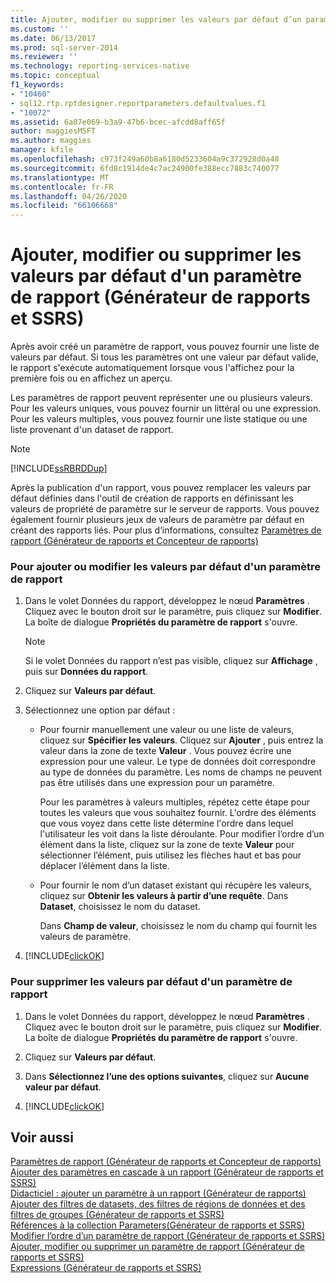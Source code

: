 ```yaml
---
title: Ajouter, modifier ou supprimer les valeurs par défaut d’un paramètre de rapport (Générateur de rapports et SSRS) | Microsoft Docs
ms.custom: ''
ms.date: 06/13/2017
ms.prod: sql-server-2014
ms.reviewer: ''
ms.technology: reporting-services-native
ms.topic: conceptual
f1_keywords:
- "10460"
- sql12.rtp.rptdesigner.reportparameters.defaultvalues.f1
- "10072"
ms.assetid: 6a87e069-b3a9-47b6-bcec-afcdd8aff65f
author: maggiesMSFT
ms.author: maggies
manager: kfile
ms.openlocfilehash: c973f249a60b8a6180d5233604a9c372928d0a48
ms.sourcegitcommit: 6fd8c1914de4c7ac24900fe388ecc7883c740077
ms.translationtype: MT
ms.contentlocale: fr-FR
ms.lasthandoff: 04/26/2020
ms.locfileid: "66106668"
---
```

# <a name="add-change-or-delete-default-values-for-a-report-parameter-report-builder-and-ssrs"></a>Ajouter, modifier ou supprimer les valeurs par défaut d'un paramètre de rapport (Générateur de rapports et SSRS)
  Après avoir créé un paramètre de rapport, vous pouvez fournir une liste de valeurs par défaut. Si tous les paramètres ont une valeur par défaut valide, le rapport s'exécute automatiquement lorsque vous l'affichez pour la première fois ou en affichez un aperçu.  
  
 Les paramètres de rapport peuvent représenter une ou plusieurs valeurs. Pour les valeurs uniques, vous pouvez fournir un littéral ou une expression. Pour les valeurs multiples, vous pouvez fournir une liste statique ou une liste provenant d'un dataset de rapport.  
  
> [!NOTE]  
>  [!INCLUDE[ssRBRDDup](../../includes/ssrbrddup-md.md)]  
  
 Après la publication d'un rapport, vous pouvez remplacer les valeurs par défaut définies dans l'outil de création de rapports en définissant les valeurs de propriété de paramètre sur le serveur de rapports. Vous pouvez également fournir plusieurs jeux de valeurs de paramètre par défaut en créant des rapports liés. Pour plus d’informations, consultez  [Paramètres de rapport &#40;Générateur de rapports et Concepteur de rapports&#41;](report-parameters-report-builder-and-report-designer.md)  
  
### <a name="to-add-or-change-the-default-values-for-a-report-parameter"></a>Pour ajouter ou modifier les valeurs par défaut d'un paramètre de rapport  
  
1.  Dans le volet Données du rapport, développez le nœud **Paramètres** . Cliquez avec le bouton droit sur le paramètre, puis cliquez sur **Modifier**. La boîte de dialogue **Propriétés du paramètre de rapport** s'ouvre.  
  
    > [!NOTE]  
    >  Si le volet Données du rapport n’est pas visible, cliquez sur **Affichage** , puis sur **Données du rapport**.  
  
2.  Cliquez sur **Valeurs par défaut**.  
  
3.  Sélectionnez une option par défaut :  
  
    -   Pour fournir manuellement une valeur ou une liste de valeurs, cliquez sur **Spécifier les valeurs**. Cliquez sur **Ajouter** , puis entrez la valeur dans la zone de texte **Valeur** . Vous pouvez écrire une expression pour une valeur. Le type de données doit correspondre au type de données du paramètre. Les noms de champs ne peuvent pas être utilisés dans une expression pour un paramètre.  
  
         Pour les paramètres à valeurs multiples, répétez cette étape pour toutes les valeurs que vous souhaitez fournir. L'ordre des éléments que vous voyez dans cette liste détermine l'ordre dans lequel l'utilisateur les voit dans la liste déroulante. Pour modifier l’ordre d’un élément dans la liste, cliquez sur la zone de texte **Valeur** pour sélectionner l’élément, puis utilisez les flèches haut et bas pour déplacer l’élément dans la liste.  
  
    -   Pour fournir le nom d’un dataset existant qui récupère les valeurs, cliquez sur **Obtenir les valeurs à partir d’une requête**. Dans **Dataset**, choisissez le nom du dataset.  
  
         Dans **Champ de valeur**, choisissez le nom du champ qui fournit les valeurs de paramètre.  
  
4.  [!INCLUDE[clickOK](../../includes/clickok-md.md)]  
  
### <a name="to-remove-the-default-values-for-a-report-parameter"></a>Pour supprimer les valeurs par défaut d'un paramètre de rapport  
  
1.  Dans le volet Données du rapport, développez le nœud **Paramètres** . Cliquez avec le bouton droit sur le paramètre, puis cliquez sur **Modifier**. La boîte de dialogue **Propriétés du paramètre de rapport** s'ouvre.  
  
2.  Cliquez sur **Valeurs par défaut**.  
  
3.  Dans **Sélectionnez l’une des options suivantes**, cliquez sur **Aucune valeur par défaut**.  
  
4.  [!INCLUDE[clickOK](../../includes/clickok-md.md)]  
  
## <a name="see-also"></a>Voir aussi  
 [Paramètres de rapport &#40;Générateur de rapports et Concepteur de rapports&#41;](report-parameters-report-builder-and-report-designer.md)   
 [Ajouter des paramètres en cascade à un rapport &#40;Générateur de rapports et SSRS&#41;](add-cascading-parameters-to-a-report-report-builder-and-ssrs.md)   
 [Didacticiel : ajouter un paramètre à un rapport &#40;Générateur de rapports&#41;](../tutorial-add-a-parameter-to-your-report-report-builder.md)   
 [Ajouter des filtres de datasets, des filtres de régions de données et des filtres de groupes &#40;Générateur de rapports et SSRS&#41;](add-dataset-filters-data-region-filters-and-group-filters.md)   
 [Références à la collection Parameters&#40;Générateur de rapports et SSRS&#41;](built-in-collections-parameters-collection-references-report-builder.md)   
 [Modifier l’ordre d’un paramètre de rapport &#40;Générateur de rapports et SSRS&#41;](change-the-order-of-a-report-parameter-report-builder-and-ssrs.md)   
 [Ajouter, modifier ou supprimer un paramètre de rapport &#40;Générateur de rapports et SSRS&#41;](add-change-or-delete-a-report-parameter-report-builder-and-ssrs.md)   
 [Expressions &#40;Générateur de rapports et SSRS&#41;](expressions-report-builder-and-ssrs.md)  
  
  
